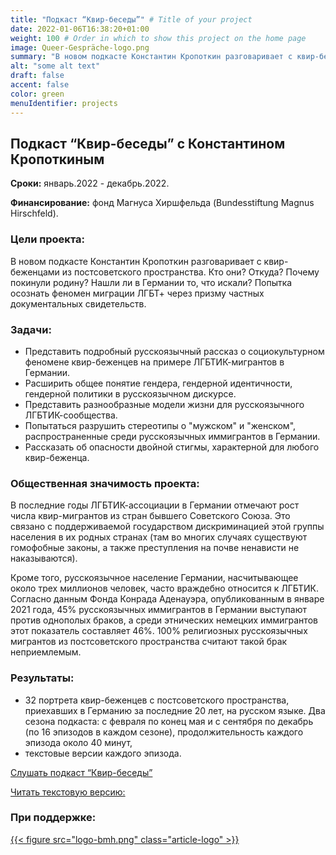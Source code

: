 ```yaml
---
title: "Подкаст “Квир-беседы”" # Title of your project
date: 2022-01-06T16:38:20+01:00
weight: 100 # Order in which to show this project on the home page
image: Queer-Gespräche-logo.png
summary: "В новом подкасте Константин Кропоткин разговаривает с квир-беженцами из постсоветского пространства."
alt: "some alt text"
draft: false
accent: false
color: green
menuIdentifier: projects
---
```


## Подкаст “Квир-беседы” с Константином Кропоткиным 

**Сроки:** январь.2022 - декабрь.2022.

**Финансирование:** фонд Магнуса Хиршфельда (Bundesstiftung Magnus Hirschfeld).

### Цели проекта: 
В новом подкасте Константин Кропоткин разговаривает с квир-беженцами из постсоветского пространства. Кто они? Откуда? Почему покинули родину? Нашли ли в Германии то, что искали? Попытка осознать феномен миграции ЛГБТ+ через призму частных документальных свидетельств. 
 
### Задачи: 
- Представить подробный русскоязычный рассказ о социокультурном феномене квир-беженцев на примере ЛГБТИК-мигрантов в Германии. 
- Расширить общее понятие гендера, гендерной идентичности, гендерной политики в русскоязычном дискурсе. 
- Представить разнообразные модели жизни для русскоязычного ЛГБТИК-сообщества. 
- Попытаться разрушить  стереотипы о "мужском" и "женском", распространенные среди русскоязычных иммигрантов в Германии. 
- Рассказать об опасности двойной стигмы, характерной для любого квир-беженца.

### Общественная значимость проекта: 
В последние годы ЛГБТИК-ассоциации в Германии отмечают рост числа квир-мигрантов из стран бывшего Советского Союза. Это связано с поддерживаемой государством дискриминацией этой группы населения в их родных странах (там во многих случаях существуют гомофобные законы, а также преступления на почве ненависти не наказываются).
 
Кроме того, русскоязычное население Германии, насчитывающее около трех миллионов человек, часто враждебно относится к ЛГБТИК. Согласно данным Фонда Конрада Аденауэра, опубликованным в январе 2021 года, 45% русскоязычных иммигрантов в Германии выступают против однополых браков, а среди этнических немецких иммигрантов этот показатель составляет 46%. 100% религиозных русскоязычных мигрантов из постсоветского пространства считают такой брак неприемлемым. 

### Результаты: 
- 32 портрета квир-беженцев с постсоветского пространства, приехавших в Германию за последние 20 лет, на русском языке. Два сезона подкаста: с февраля по конец мая и с сентября по декабрь (по 16 эпизодов в каждом сезоне), продолжительность каждого эпизода около 40 минут,
- текстовые версии каждого эпизода.

[Слушать подкаст “Квир-беседы”](https://queerbesedy.mave.digital/ep-1)

[Читать текстовую версию:](https://www.patreon.com/sodomiumora/posts?filters%5Btag%5D=%23%D0%BA%D0%B2%D0%B8%D1%80%D0%BF%D0%BE%D0%B1%D0%B5%D0%B3%D0%B8%20%23%D0%BA%D0%B2%D0%B8%D1%80%D0%B1%D0%B5%D1%81%D0%B5%D0%B4%D1%8B) 

### При поддержке:
[{{< figure src="logo-bmh.png" class="article-logo" >}}](https://mh-stiftung.de/)